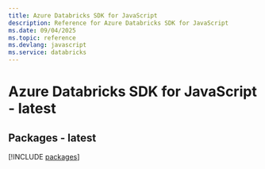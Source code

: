 ```yaml
---
title: Azure Databricks SDK for JavaScript
description: Reference for Azure Databricks SDK for JavaScript
ms.date: 09/04/2025
ms.topic: reference
ms.devlang: javascript
ms.service: databricks
---
```

# Azure Databricks SDK for JavaScript - latest
## Packages - latest
[!INCLUDE [packages](databricks-index.md)]